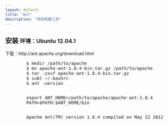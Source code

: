```yaml
---
layout: default
title: "Ant"
description: "项目构建工具"
---
```


<section>
    <div class="page-header">
        <h1>安装 <small>环境：Ubuntu 12.04.1</small></h1>
    </div>
    <p>下载：http://ant.apache.org/download.html</p>
    <pre>
        $ mkdir /path/to/apache
        $ mv apache-ant-1.8.4-bin.tar.gz /path/to/apache
        $ tar -zxvf apache-ant-1.8.4-bin.tar.gz
        $ subl ~/.bashrc
        $ ant -version
    </pre>
    <pre>
        export ANT_HOME=/path/to/apache/apache-ant-1.8.4
        PATH=$PATH:$ANT_HOME/bin
    </pre>
    <pre>
        Apache Ant(TM) version 1.8.4 compiled on May 22 2012
    </pre>
</section>
